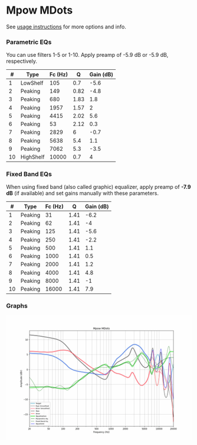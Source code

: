 # Mpow MDots
See [usage instructions](https://github.com/jaakkopasanen/AutoEq#usage) for more options and info.

### Parametric EQs
You can use filters 1-5 or 1-10. Apply preamp of -5.9 dB or -5.9 dB, respectively.

|   # | Type      |   Fc (Hz) |    Q |   Gain (dB) |
|-----|-----------|-----------|------|-------------|
|   1 | LowShelf  |       105 | 0.7  |        -5.6 |
|   2 | Peaking   |       149 | 0.82 |        -4.8 |
|   3 | Peaking   |       680 | 1.83 |         1.8 |
|   4 | Peaking   |      1957 | 1.57 |         2   |
|   5 | Peaking   |      4415 | 2.02 |         5.6 |
|   6 | Peaking   |        53 | 2.12 |         0.3 |
|   7 | Peaking   |      2829 | 6    |        -0.7 |
|   8 | Peaking   |      5638 | 5.4  |         1.1 |
|   9 | Peaking   |      7062 | 5.3  |        -3.5 |
|  10 | HighShelf |     10000 | 0.7  |         4   |

### Fixed Band EQs
When using fixed band (also called graphic) equalizer, apply preamp of **-7.9 dB** (if available) and set gains manually with these parameters.

|   # | Type    |   Fc (Hz) |    Q |   Gain (dB) |
|-----|---------|-----------|------|-------------|
|   1 | Peaking |        31 | 1.41 |        -6.2 |
|   2 | Peaking |        62 | 1.41 |        -4   |
|   3 | Peaking |       125 | 1.41 |        -5.6 |
|   4 | Peaking |       250 | 1.41 |        -2.2 |
|   5 | Peaking |       500 | 1.41 |         1.1 |
|   6 | Peaking |      1000 | 1.41 |         0.5 |
|   7 | Peaking |      2000 | 1.41 |         1.2 |
|   8 | Peaking |      4000 | 1.41 |         4.8 |
|   9 | Peaking |      8000 | 1.41 |        -1   |
|  10 | Peaking |     16000 | 1.41 |         7.9 |

### Graphs
![](./Mpow%20MDots.png)
